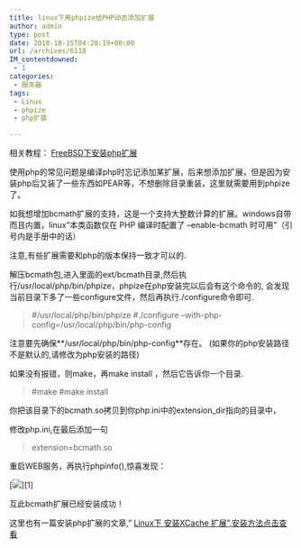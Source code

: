 ```yaml
---
title: linux下用phpize给PHP动态添加扩展
author: admin
type: post
date: 2010-10-15T04:28:19+00:00
url: /archives/6118
IM_contentdowned:
 - 1
categories:
 - 服务器
tags:
 - Linux
 - phpize
 - php扩展

---
```

相关教程： [FreeBSD下安装php扩展](http://blog.haohtml.com/index.php/archives/7001)

使用php的常见问题是编译php时忘记添加某扩展，后来想添加扩展，但是因为安装php后又装了一些东西如PEAR等，不想删除目录重装，这里就需要用到phpize了。

如我想增加bcmath扩展的支持，这是一个支持大整数计算的扩展。windows自带而且内置，linux“本类函数仅在 PHP 编译时配置了 –enable-bcmath 时可用”（引号内是手册中的话）

注意,有些扩展需要和php的版本保持一致才可以的.

解压bcmath包,进入里面的ext/bcmath目录,然后执行/usr/local/php/bin/phpize，phpize在php安装完以后会有这个命令的, 会发现当前目录下多了一些configure文件，然后再执行./configure命令即可.

> #/usr/local/php/bin/phpize
> #./configure –with-php-config=/usr/local/php/bin/php-config

注意要先确保**/usr/local/php/bin/php-config**存在。 (如果你的php安装路径不是默认的,请修改为php安装的路径)

如果没有报错，则make，再make install ，然后它告诉你一个目录.

> #make
> #make install

你把该目录下的bcmath.so拷贝到你php.ini中的extension_dir指向的目录中，

修改php.ini,在最后添加一句

> extension=bcmath.so

重启WEB服务，再执行phpinfo(),惊喜发现：

[![](https://blogstatic.haohtml.com//uploads/2023/09/bcmath.png)][1]

互此bcmath扩展已经安装成功！

这里也有一篇安装php扩展的文章,” [Linux下 安装XCache 扩展”,安装方法点击查看](http://blog.haohtml.com/index.php/archives/6128)



